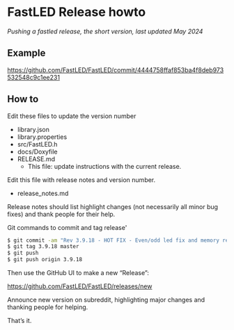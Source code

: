 # FastLED Release howto

*Pushing a fastled release, the short version, last updated May 2024*

## Example

https://github.com/FastLED/FastLED/commit/4444758ffaf853ba4f8deb973532548c9c1ee231

## How to

Edit these files to update the version number
  * library.json 
  * library.properties 
  * src/FastLED.h 
  * docs/Doxyfile
  * RELEASE.md
    * This file: update instructions with the current release.


Edit this file with release notes and version number.
  * release_notes.md

Release notes should list highlight changes (not necessarily all minor bug fixes) and thank people for their help. 

Git commands to commit and tag release'
```bash
$ git commit -am "Rev 3.9.18 - HOT FIX - Even/odd led fix and memory reduction on AVR."
$ git tag 3.9.18 master 
$ git push 
$ git push origin 3.9.18
```

Then use the GitHub UI to make a new “Release”:

https://github.com/FastLED/FastLED/releases/new

Announce new version on subreddit, highlighting major changes and thanking people for helping. 

That’s it. 
